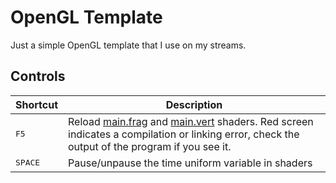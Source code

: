 # OpenGL Template

Just a simple OpenGL template that I use on my streams.

## Controls

| Shortcut         | Description                                                                                                                                                               |
|------------------|---------------------------------------------------------------------------------------------------------------------------------------------------------------------------|
| <kbd>F5</kbd>    | Reload [main.frag](./main.frag) and [main.vert](./main.vert) shaders. Red screen indicates a compilation or linking error, check the output of the program if you see it. |
| <kbd>SPACE</kbd> | Pause/unpause the time uniform variable in shaders                                                                                                                        |
